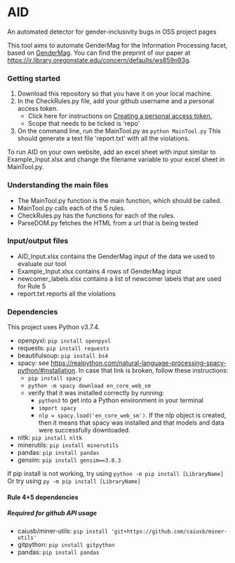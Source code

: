 # AID
An automated detector for gender-inclusivity bugs in OSS project pages

This tool aims to automate GenderMag for the Information Processing facet, based on [GenderMag](https://www.gendermag.org). You can find the preprint of our paper at https://ir.library.oregonstate.edu/concern/defaults/ws859n93g. 

### Getting started

1. Download this repository so that you have it on your local machine.
2. In the CheckRules.py file, add your github username and a personal access token.
    * Click here for instructions on [Creating a personal access token.](https://docs.github.com/en/github/authenticating-to-github/keeping-your-account-and-data-secure/creating-a-personal-access-token)
    * Scope that needs to be ticked is 'repo'
4. On the command line, run the MainTool.py as `python MainTool.py`
    This should generate a text file 'report.txt' with all the violations. 

To run AID on your own website, add an excel sheet with input similar to Example_Input.xlsx and change the filename variable to your excel sheet in MainTool.py.

### Understanding the main files
* The MainTool.py function is the main function, which should be called.
* MainTool.py calls each of the 5 rules. 
* CheckRules.py has the functions for each of the rules. 
* ParseDOM.py fetches the HTML from a url that is being tested

### Input/output files
* AID_Input.xlsx contains the GenderMag input of the data we used to evaluate our tool
* Example_Input.xlsx contains 4 rows of GenderMag input
* newcomer_labels.xlsx contains a list of newcomer labels that are used for Rule 5
* report.txt reports all the violations

### Dependencies
This project uses Python v3.7.4.

* openpyxl: `pip install openpyxl`
* requests: `pip install requests`
* beautifulsoup: `pip install bs4`
* spacy: see https://realpython.com/natural-language-processing-spacy-python/#installation. In case that link is broken, follow these instructions:
    - `pip install spacy`
    - `python -m spacy download en_core_web_sm`
    - verify that it was installed correctly by running:
        - `python3` to get into a Python environment in your terminal
        - `import spacy`
        - `nlp = spacy.load('en_core_web_sm')`. If the nlp object is created, then it means that spacy was installed and that models and data were successfully downloaded.
* nltk: `pip install nltk`
* minerutils: `pip install minerutils`
* pandas: `pip install pandas`
* gensim: `pip install gensim==3.8.3`

If pip install is not working, try using `python -m pip install [LibraryName]`
Or try using `py -m pip install [LibraryName]`

#### Rule 4+5 dependencies 
##### Required for github API usage 
* caiusb/miner-utils: `pip install 'git+https://github.com/caiusb/miner-utils'`
* gitpython: `pip install gitpython`
* pandas: `pip install pandas`  

